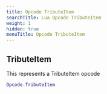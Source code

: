 ```yaml
---
title: Opcode TributeItem
searchTitle: Lua Opcode TributeItem
weight: 1
hidden: true
menuTitle: Opcode TributeItem
---
```

## TributeItem

This represents a TributeItem opcode
```lua
Opcode.TributeItem
```